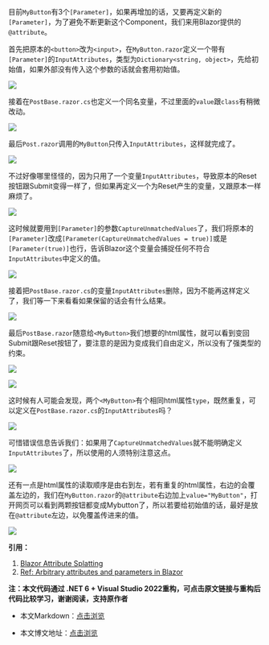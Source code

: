 目前`MyButton`有3个`[Parameter]`，如果再增加的话，又要再定义新的`[Parameter]`，为了避免不断更新这个Component，我们来用Blazor提供的`@attribute`。

首先把原本的`<button>`改为`<input>`，在`MyButton.razor`定义一个带有`[Parameter]`的`InputAttributes`，类型为`Dictionary<string, object>`，先给初始值，如果外部没有传入这个参数的话就会套用初始值。

![](https://img1.d9tools.com/2021/12/1701.png)

接着在`PostBase.razor.cs`也定义一个同名变量，不过里面的`value`跟`class`有稍微改动。

![](https://img1.d9tools.com/2021/12/1702.png)

最后`Post.razor`调用的`MyButton`只传入`InputAttributes`，这样就完成了。

![](https://img1.d9tools.com/2021/12/1703.png)

不过好像哪里怪怪的，因为只用了一个变量`InputAttributes`，导致原本的Reset按钮跟Submit变得一样了，但如果再定义一个为Reset产生的变量，又跟原本一样麻烦了。

![](https://img1.d9tools.com/2021/12/1704.png)

这时候就要用到`[Parameter]`的参数`CaptureUnmatchedValues`了，我们将原本的`[Parameter]`改成`[Parameter(CaptureUnmatchedValues = true)]`或是`[Parameter(true)]`也行，告诉Blazor这个变量会捕捉任何不符合`InputAttributes`中定义的值。

![](https://img1.d9tools.com/2021/12/1705.png)

接着把`PostBase.razor.cs`的变量`InputAttributes`删除，因为不能再这样定义了，我们等一下来看看如果保留的话会有什么结果。

![](https://img1.d9tools.com/2021/12/1706.png)

最后`PostBase.razor`随意给`<MyButton>`我们想要的html属性，就可以看到变回Submit跟Reset按钮了，要注意的是因为变成我们自由定义，所以没有了强类型的约束。

![](https://img1.d9tools.com/2021/12/1707.png)

![](https://img1.d9tools.com/2021/12/1708.png)

这时候有人可能会发现，两个`<MyButton>`有个相同html属性`type`，既然重复，可以定义在`PostBase.razor.cs`的`InputAttributes`吗？

![](https://img1.d9tools.com/2021/12/1709.png)

可惜错误信息告诉我们：如果用了`CaptureUnmatchedValues`就不能明确定义`InputAttributes`了，所以使用的人须特别注意这点。

![](https://img1.d9tools.com/2021/12/1710.png)

还有一点是html属性的读取顺序是由右到左，若有重复的html属性，右边的会覆盖左边的，我们在`MyButton.razor`的`@attribute`右边加上`value="MyButton"`，打开网页可以看到两颗按钮都变成Mybutton了，所以若要给初始值的话，最好是放在`@attribute`左边，以免覆盖传进来的值。

![](https://img1.d9tools.com/2021/12/1711.png)

**引用：**

1. [Blazor Attribute Splatting](https://www.pragimtech.com/blog/blazor/blazor-attribute-splatting/)
2. [Ref: Arbitrary attributes and parameters in Blazor](https://www.pragimtech.com/blog/blazor/blazor-arbitrary-attributes/)

**注：本文代码通过 .NET 6 + Visual Studio 2022重构，可点击原文链接与重构后代码比较学习，谢谢阅读，支持原作者**

- 本文Markdown：[点击浏览](https://github.com/dotnet9/dotnet9.com/blob/develop/doc/blog_contents/uploads/2021/12/2021-12-15_01.md)

- 本文博文地址：[点击浏览](https://dotnet9.com/1021)